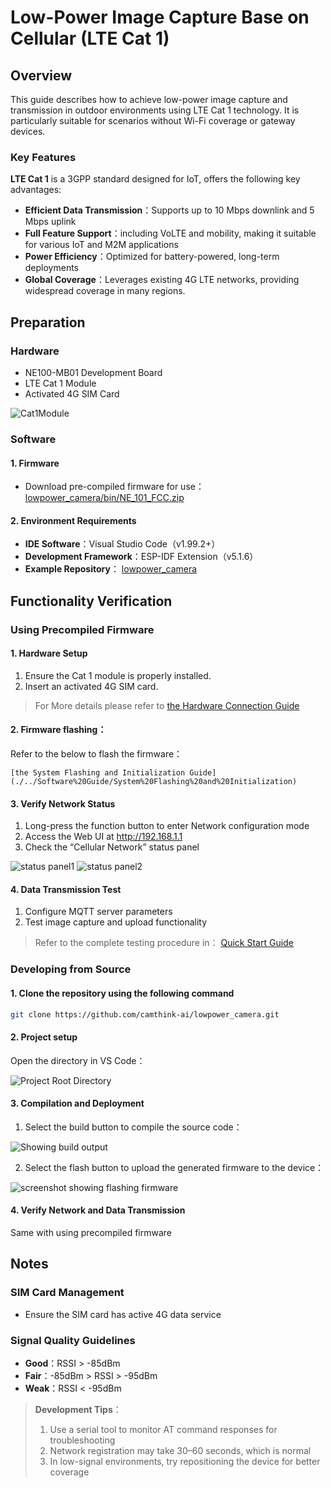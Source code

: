 # Low-Power Image Capture Base on Cellular (LTE Cat 1)

## Overview

This guide describes how to achieve low-power image capture and transmission in outdoor environments using LTE Cat 1 technology. It is particularly suitable for scenarios without Wi-Fi coverage or gateway devices.

### Key Features

**LTE Cat 1** is a 3GPP standard designed for IoT, offers the following key advantages:

- **Efficient Data Transmission**：Supports up to 10 Mbps downlink and 5 Mbps uplink
- **Full Feature Support**：including VoLTE and mobility, making it suitable for various IoT and M2M applications
- **Power Efficiency**：Optimized for battery-powered, long-term deployments
- **Global Coverage**：Leverages existing 4G LTE networks, providing widespread coverage in many regions. 

## Preparation

### Hardware

- NE100-MB01 Development Board
- LTE Cat 1 Module
- Activated 4G SIM Card

![Cat1Module](/img/Overview/NE101/cat1PCBA.png)

### Software

#### 1. Firmware

- Download pre-compiled firmware for use：[lowpower_camera/bin/NE_101_FCC.zip](https://github.com/camthink-ai/lowpower_camera/tree/main/bin)

#### 2. Environment Requirements

- **IDE Software**：Visual Studio Code（v1.99.2+）
- **Development Framework**：ESP-IDF Extension（v5.1.6）
- **Example Repository**： 
  [lowpower_camera](https://github.com/camthink-ai/lowpower_camera.git)

## Functionality Verification

### Using Precompiled Firmware

#### 1. Hardware Setup

1. Ensure the Cat 1 module is properly installed.
2. Insert an activated 4G SIM card.

> For More details please refer to [the Hardware Connection Guide](.././Hardware%20Guide/Hardware%20Connection)

#### 2. **Firmware flashing**：

   Refer to the below to flash the firmware：
   
    [the System Flashing and Initialization Guide](./../Software%20Guide/System%20Flashing%20and%20Initialization)

#### 3. Verify Network Status

1. Long-press the function button to enter Network configuration mode
2. Access the Web UI at http://192.168.1.1
3. Check the “Cellular Network” status panel

![status panel1](/img/NE101_example_cat1_1.png)
![status panel2](/img/NE101_example_cat1_2.png)

#### 4. Data Transmission Test

1. Configure MQTT server parameters
2. Test image capture and upload functionality

> Refer to the complete testing procedure in：
> [Quick Start Guide](./../Quick%20Start)

### Developing from Source

#### 1. Clone the repository using the following command

```bash
git clone https://github.com/camthink-ai/lowpower_camera.git
```

#### 2. Project setup

Open the directory in VS Code：

![Project Root Directory](/img/NE101_code_dir.png)

#### 3. Compilation and Deployment

1. Select the build button to compile the source code：

![Showing build output](/img/NE101_idf_build.png)

2. Select the flash button to upload the generated firmware to the device：

![screenshot showing flashing firmware](/img/NE101_idf_flash.png)

#### 4. Verify Network and Data Transmission

Same with using precompiled firmware

## Notes

### SIM Card Management

- Ensure the SIM card has active 4G data service

### Signal Quality Guidelines

- **Good**：RSSI > -85dBm
- **Fair**：-85dBm > RSSI > -95dBm  
- **Weak**：RSSI < -95dBm

> **Development Tips**：
> 
> 1. Use a serial tool to monitor AT command responses for troubleshooting
> 2. Network registration may take 30–60 seconds, which is normal
> 3. In low-signal environments, try repositioning the device for better coverage

